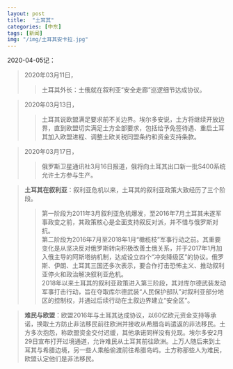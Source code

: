 ```yaml
---
layout: post
title:  "土耳其"
categories: [中东]
tags: [新闻]
img: "/img/土耳其安卡拉.jpg"
---
```


2020-04-05记：

>2020年03月11日，
>>土耳其外长：土俄就在叙利亚“安全走廊”巡逻细节达成协议。

>2020年03月13日，
>>土耳其说欧盟满足要求前不关边界。埃尔多安说，土方将继续开放边界，直到欧盟切实满足土方全部要求，包括给予免签待遇、重启土耳其加入欧盟进程、调整土欧关税同盟条约和资金支持条款。   

>2020年03月17日，
>>俄罗斯卫星通讯社3月16日报道，俄将向土耳其出口新一批S400系统 允许土方参与生产。  

>**土耳其在叙利亚**：叙利亚危机以来，土耳其的叙利亚政策大致经历了三个阶段。
>>第一阶段为2011年3月叙利亚危机爆发，至2016年7月土耳其未遂军事政变之前，其政策核心是全面支持叙反对派，并不惜与俄罗斯对抗。  
>>第二阶段为2016年7月至2018年1月“橄榄枝”军事行动之前。其重要变化是从坚决反对俄罗斯转向积极改善土俄关系，并于2017年1月加入俄主导的阿斯塔纳机制，达成设立四个“冲突降级区”的协议。俄罗斯、伊朗、土耳其三国还多次表示，要合作打击恐怖主义、推动叙利亚停火和政治解决叙利亚危机。  
>>2018年以来土耳其的叙利亚政策进入第三阶段，其对库尔德武装发动军事打击行动，旨在夺取库尔德武装“人民保护部队”对叙利亚部分地区的控制权，并通过后续行动在土叙边界建立“安全区”。

>**难民与欧盟**：欧盟2016年与土耳其达成协议，以60亿欧元资金支持等承诺，换取土方防止非法移民前往欧洲并接收从希腊岛屿遣返的非法移民。土方多次抱怨，称欧盟资金交付迟缓，其他承诺同样没有兑现。埃尔多安2月29日宣布打开过境通道，允许难民从土耳其前往欧洲。上万人随后来到土耳其与希腊边境，另一些人乘船偷渡前往希腊岛屿。土方称那些人为难民，欧盟认定他们是非法移民。

